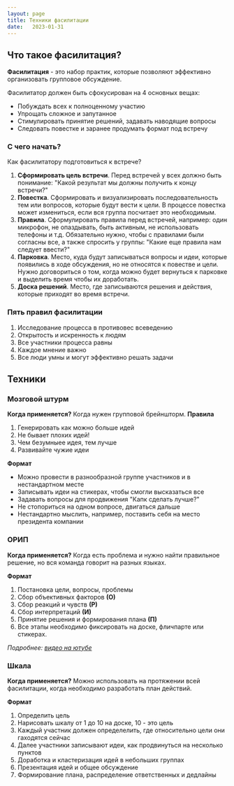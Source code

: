 ```yaml
---
layout: page
title: Техники фасилитации
date:   2023-01-31
---
```


## Что такое фасилитация?

**Фасилитация** - это набор практик, которые позволяют эффективно организовать групповое обсуждение. 

Фасилитатор должен быть сфокусирован на 4 основных вещах: 
- Побуждать всех к полноценному участию
- Упрощать сложное и запутанное
- Стимулировать принятие решений, задавать наводящие вопросы
- Следовать повестке и заранее продумать формат под встречу

### C чего начать?
Как фасилитатору подготовиться к встрече?
1. **Сформировать цель встречи**. Перед встречей у всех должно быть понимание: "Какой результат мы должны получить к концу встречи?"
2. **Повестка**. Сформировать и визуализировать последовательность тем или вопросов, которые будут вести к цели. В процессе повестка может измениться, если вся группа посчитает это необходимым.
3. **Правила**. Сформулировать правила перед встречей, например: один микрофон, не опаздывать, быть активным, не использовать телефоны и т.д. Обязательно нужно, чтобы с правилами были согласны все, а также спросить у группы: "Какие еще правила нам следует ввести?"
4. **Парковка**. Место, куда будут записываться вопросы и идеи, которые появились в ходе обсуждения, но не относятся к повестве и цели. Нужно договориться о том, когда можно будет вернуться к парковке и выделить время чтобы их доработать.
5. **Доска решений**. Место, где записываются решения и действия, которые приходят во время встречи.

### Пять правил фасилитации
1. Исследование процесса в противовес всеведению
2. Открытость и искренность к людям 
3. Все участники процесса равны 
4. Каждое мнение важно 
5. Все люди умны и могут эффективно решать задачи

## Техники 
### Мозговой штурм
**Когда применяется?** Когда нужен групповой брейншторм.
**Правила**
1. Генерировать как можно больше идей 
2. Не бывает плохих идей!
3. Чем безумныее идея, тем лучше
4. Развивайте чужие идеи

**Формат**
- Можно провести в разнообразной группе участников и в нестандартном месте
- Записывать идеи на стикерах, чтобы смогли высказаться все 
- Задавать вопросы для продвижения "Капк сделать лучше?"
- Не стопориться на одном вопросе, двигаться дальше 
- Нестандартно мыслить, например, поставить себя на место президента компании

### ОРИП
**Когда применяется?** Когда есть проблема и нужно найти правильное решение, но вся команда говорит на разных языках.

**Формат**
1. Постановка цели, вопросы, проблемы
2. Сбор объективных факторов **(О)**
3. Сбор реакций и чувств **(Р)**
4. Сбор интерпретаций **(И)**
5. Принятие решения и формирования плана **(П)**
6. Все этапы необходимо фиксировать на доске, фличпарте или стикерах.

*Подробнее: [видео на ютубе](https://www.youtube.com/watch?v=1uPkMYE59PA)*

### Шкала
**Когда применяется?** Можно использовать на протяжении всей фасилитации, когда необходимо разработать план действий. 

**Формат**
1. Определить цель
2. Нарисовать шкалу от 1 до 10 на доске, 10 - это цель
3. Каждый участник должен определелить, где относительно цели они гаходятся сейчас
4. Далее участники записывают идеи, как продвинуться на несколько пунктов
5. Доработка и кластеризация идей в небольших группах
6. Презентация идей и общее обсуждение 
7. Формирование плана, распределение ответственных и дедлайны



